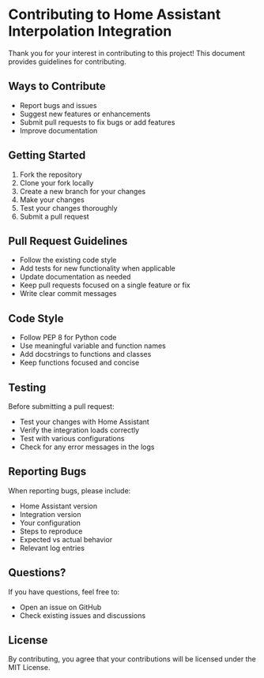 # Contributing to Home Assistant Interpolation Integration

Thank you for your interest in contributing to this project! This document provides guidelines for contributing.

## Ways to Contribute

- Report bugs and issues
- Suggest new features or enhancements
- Submit pull requests to fix bugs or add features
- Improve documentation

## Getting Started

1. Fork the repository
2. Clone your fork locally
3. Create a new branch for your changes
4. Make your changes
5. Test your changes thoroughly
6. Submit a pull request

## Pull Request Guidelines

- Follow the existing code style
- Add tests for new functionality when applicable
- Update documentation as needed
- Keep pull requests focused on a single feature or fix
- Write clear commit messages

## Code Style

- Follow PEP 8 for Python code
- Use meaningful variable and function names
- Add docstrings to functions and classes
- Keep functions focused and concise

## Testing

Before submitting a pull request:
- Test your changes with Home Assistant
- Verify the integration loads correctly
- Test with various configurations
- Check for any error messages in the logs

## Reporting Bugs

When reporting bugs, please include:
- Home Assistant version
- Integration version
- Your configuration
- Steps to reproduce
- Expected vs actual behavior
- Relevant log entries

## Questions?

If you have questions, feel free to:
- Open an issue on GitHub
- Check existing issues and discussions

## License

By contributing, you agree that your contributions will be licensed under the MIT License.
